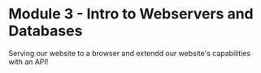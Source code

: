 # Module 3 - Intro to Webservers and Databases

Serving our website to a browser and extendd our website's capabilities with an API!

